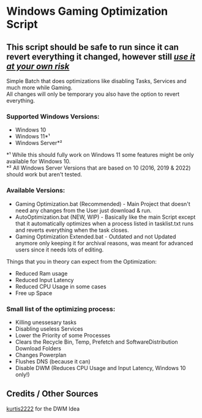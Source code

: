 # Windows Gaming Optimization Script
## **This script should be safe to run since it can revert everything it changed, however still <ins>_use it at your own risk_<ins/>**

Simple Batch that does optimizations like disabling Tasks, Services and much more while Gaming.<br/>
All changes will only be temporary you also have the option to revert everything.

### Supported Windows Versions:
- Windows 10
- Windows 11*¹
- Windows Server*²

*¹ While this should fully work on Windows 11 some features might be only available for Windows 10.<br>
*² All Windows Server Versions that are based on 10 (2016, 2019 & 2022) should work but aren't tested.

### Available Versions:
- Gaming Optimization.bat (Recommended) - Main Project that doesn't need any changes from the User just download & run.<br/>
- AutoOptimization.bat (NEW, WIP) - Basically like the main Script except that it automatically optimizes when a process listed in tasklist.txt runs and reverts everything when the task closes.</br>
- Gaming Optimization Extended.bat - Outdated and not Updated anymore only keeping it for archival reasons, was meant for advanced users since it needs lots of editing.

Things that you in theory can expect from the Optimization:<br/>
- Reduced Ram usage
- Reduced Input Latency
- Reduced CPU Usage in some cases
- Free up Space

### Small list of the optimizing process:

- Killing unessesary tasks
- Disabling useless Services
- Lower the Priority of some Processes
- Clears the Recycle Bin, Temp, Prefetch and SoftwareDistribution Download Folders
- Changes Powerplan
- Flushes DNS (because it can)
- Disable DWM (Reduces CPU Usage and Input Latency, Windows 10 only!)

## Credits / Other Sources
[kurtis2222](https://github.com/kurtis2222/win10_dwm_tool) for the DWM Idea<br/>
